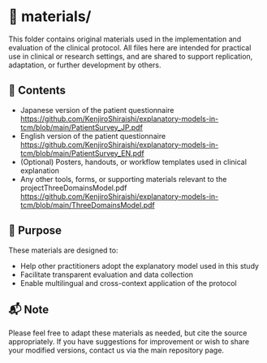 # 📁 materials/

This folder contains original materials used in the implementation and evaluation of the clinical protocol. All files here are intended for practical use in clinical or research settings, and are shared to support replication, adaptation, or further development by others.

## 📄 Contents

- Japanese version of the patient questionnaire  https://github.com/KenjiroShiraishi/explanatory-models-in-tcm/blob/main/PatientSurvey_JP.pdf
- English version of the patient questionnaire  https://github.com/KenjiroShiraishi/explanatory-models-in-tcm/blob/main/PatientSurvey_EN.pdf
- (Optional) Posters, handouts, or workflow templates used in clinical explanation  
- Any other tools, forms, or supporting materials relevant to the projectThreeDomainsModel.pdf https://github.com/KenjiroShiraishi/explanatory-models-in-tcm/blob/main/ThreeDomainsModel.pdf
  

## 🧭 Purpose

These materials are designed to:

- Help other practitioners adopt the explanatory model used in this study
- Facilitate transparent evaluation and data collection
- Enable multilingual and cross-context application of the protocol

## 📬 Note

Please feel free to adapt these materials as needed, but cite the source appropriately. If you have suggestions for improvement or wish to share your modified versions, contact us via the main repository page.
